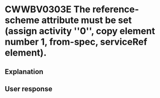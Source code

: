 # CWWBV0303E The reference-scheme attribute must be set (assign activity ''0'', copy element number 1, from-spec, serviceRef element).

## Explanation

## User response